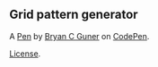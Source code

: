 Grid pattern generator
----------------------


A [Pen](https://codepen.io/bgoonz/pen/JjExoXQ) by [Bryan C Guner](https://codepen.io/bgoonz) on [CodePen](https://codepen.io).

[License](https://codepen.io/bgoonz/pen/JjExoXQ/license).